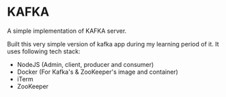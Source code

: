 # KAFKA
 A simple implementation of KAFKA server.

Built this very simple version of kafka app during my learning period of it. It uses following tech stack:
- NodeJS (Admin, client, producer and consumer)
- Docker (For Kafka's & ZooKeeper's image and container)
- iTerm
- ZooKeeper
